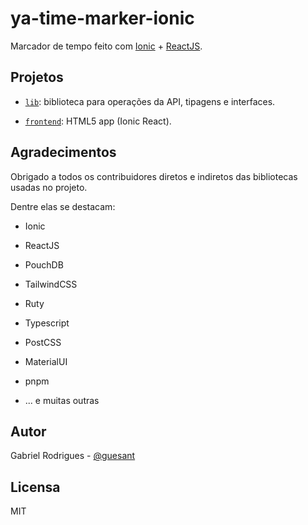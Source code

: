 # ya-time-marker-ionic

Marcador de tempo feito com [Ionic](https://ionicframework.com/) + [ReactJS](https://reactjs.org/).

## Projetos

- [`lib`](./lib): biblioteca para operações da API, tipagens e interfaces.

- [`frontend`](./frontend): HTML5 app (Ionic React).

## Agradecimentos

Obrigado a todos os contribuidores diretos e indiretos das bibliotecas usadas no projeto.

Dentre elas se destacam:

- Ionic

- ReactJS

- PouchDB

- TailwindCSS

- Ruty

- Typescript

- PostCSS

- MaterialUI

- pnpm

- ... e muitas outras

## Autor

Gabriel Rodrigues - [@guesant](https://github.com/guesant)

## Licensa

MIT
